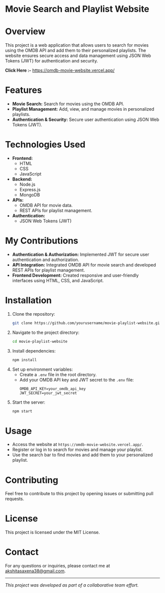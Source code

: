 # Movie Search and Playlist Website

# Overview
This project is a web application that allows users to search for movies using the OMDB API and add them to their personalized playlists. The website ensures secure access and data management using JSON Web Tokens (JWT) for authentication and security.

**Click Here :-** https://omdb-movie-website.vercel.app/

# Features
- **Movie Search:** Search for movies using the OMDB API.
- **Playlist Management:** Add, view, and manage movies in personalized playlists.
- **Authentication & Security:** Secure user authentication using JSON Web Tokens (JWT).

# Technologies Used
- **Frontend:**
  - HTML
  - CSS
  - JavaScript
- **Backend:**
  - Node.js
  - Express.js
  - MongoDB
- **APIs:**
  - OMDB API for movie data.
  - REST APIs for playlist management.
- **Authentication:**
  - JSON Web Tokens (JWT)

# My Contributions
- **Authentication & Authorization:** Implemented JWT for secure user authentication and authorization.
- **API Integration:** Integrated OMDB API for movie search and developed REST APIs for playlist management.
- **Frontend Development:** Created responsive and user-friendly interfaces using HTML, CSS, and JavaScript.

# Installation
1. Clone the repository:
    ```sh
    git clone https://github.com/yourusername/movie-playlist-website.git
    ```
2. Navigate to the project directory:
    ```sh
    cd movie-playlist-website
    ```
3. Install dependencies:
    ```sh
    npm install
    ```
4. Set up environment variables:
    - Create a `.env` file in the root directory.
    - Add your OMDB API key and JWT secret to the `.env` file:
        ```
        OMDB_API_KEY=your_omdb_api_key
        JWT_SECRET=your_jwt_secret
        ```
5. Start the server:
    ```sh
    npm start
    ```

# Usage
- Access the website at `https://omdb-movie-website.vercel.app/`.
- Register or log in to search for movies and manage your playlist.
- Use the search bar to find movies and add them to your personalized playlist.

# Contributing
Feel free to contribute to this project by opening issues or submitting pull requests.

# License
This project is licensed under the MIT License.

# Contact
For any questions or inquiries, please contact me at akshitasaxena38@gmail.com.

---

*This project was developed as part of a collaborative team effort.*
